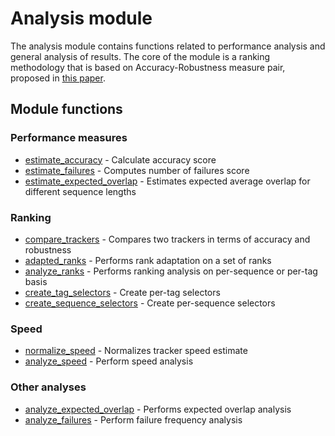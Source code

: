 Analysis module
===============

The analysis module contains functions related to performance analysis and general analysis of results. The core of the module
is a ranking methodology that is based on Accuracy-Robustness measure pair, proposed in [this paper].


Module functions
----------------

### Performance measures

-    [estimate_accuracy](estimate_accuracy.m) - Calculate accuracy score
-    [estimate_failures](estimate_failures.m) - Computes number of failures score
-    [estimate_expected_overlap](estimate_expected_overlap.m) - Estimates expected average overlap for different sequence lengths

### Ranking

-    [compare_trackers](compare_trackers.m) - Compares two trackers in terms of accuracy and robustness
-    [adapted_ranks](adapted_ranks.m) - Performs rank adaptation on a set of ranks
-    [analyze_ranks](analyze_ranks.m) - Performs ranking analysis on per-sequence or per-tag basis
-    [create_tag_selectors](create_tag_selectors.m) - Create per-tag selectors
-    [create_sequence_selectors](create_sequence_selectors.m) - Create per-sequence selectors

### Speed

-    [normalize_speed](normalize_speed.m) - Normalizes tracker speed estimate
-    [analyze_speed](analyze_speed.m) - Perform speed analysis

### Other analyses

-    [analyze_expected_overlap](analyze_expected_overlap.m) - Performs expected overlap analysis
-    [analyze_failures](analyze_failures.m) - Perform failure frequency analysis


[this paper]: http://prints.vicos.si/publications/302/  "Is my new tracker really better than yours?"

